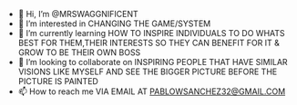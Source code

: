 - 👋 Hi, I’m @MRSWAGGNIFICENT
- 👀 I’m interested in CHANGING THE GAME/SYSTEM
- 🌱 I’m currently learning HOW TO INSPIRE INDIVIDUALS TO DO WHATS BEST FOR THEM,THEIR INTERESTS SO THEY CAN BENEFIT FOR IT & GROW TO BE THEIR OWN BOSS
- 💞️ I’m looking to collaborate on INSPIRING PEOPLE THAT HAVE SIMILAR VISIONS LIKE MYSELF AND SEE THE BIGGER PICTURE BEFORE THE PICTURE IS PAINTED
- 📫 How to reach me VIA EMAIL AT PABLOWSANCHEZ32@GMAIL.COM

<!---
MRSWAGGNIFICENT/MRSWAGGNIFICENT is a ✨ special ✨ repository because its `README.md` (this file) appears on your GitHub profile.
You can click the Preview link to take a look at your changes.
--->
